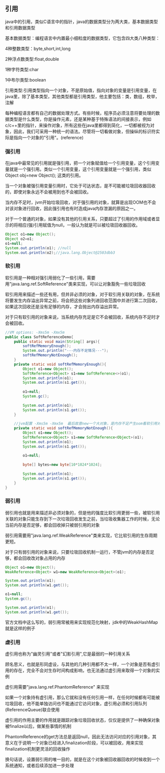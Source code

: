 ## 引用

java中的引用，类似C语言中的指针，java的数据类型分为两大类，基本数据类型和引用数据类型

基本数据类型：编程语言中内置最小细粒度的数据类型，它包含四大类八种类型：

4种整数类型：byte,short,int,long

2种浮点数类型:float,double

1种字符类型:char

1中布尔类型:boolean

引用类型:引用类型指向一个对象，不是原始值，指向对象的变量是引用变量，在java里，除了基本类型，其他类型都是引用类型，他主要包括：类，数组，枚举，注解

每种编程语言都有自己的数据处理方式。有些时候，程序员必须注意将要处理的数据类型是什么类型，你是操作元素，还是某种基于特殊语法的间接表示，例如c/c++里的指针，来操作对象，所有这些在java里都得到简化，一切都被视为对象，因此，我们可采用一种统一的语法。尽管将一切看做对象，但操纵的标识符实际是指向一个对象的"引用"。(reference)

### 强引用

在java中最常见的引用就是强引用，把一个对象赋值给一个引用变量，这个引用变量就是一个强引用。类似一个引用变量，这个引用变量就是一个强引用，类似 Object obj=new Object(); 这类的引用。

当一个对象被强引用变量引用时，它处于可达状态，是不可能被垃圾回收器回收的，即使对象永远不会被用到也不会被回收。

当内存不足时，jvm开始垃圾回收，对于强引用的对象，就算是出现OOM也不会对该对象进行回收，因此强引用也有时造成java内存泄漏的原因之一。

对于一个普通的对象，如果没有其他的引用关系，只要超过了引用的作用域或者显示的将相应(强)引用赋值为null，一般认为就是可以被垃圾回收器回收。

```java
Object o1=new Object();
Object o2=o1;
o1=null;
System.out.println(o1); //null
System.out.println(o2);//java.lang.Object@2503dbb3
```



### 软引用

软引用是一种相对强引用弱化了一些引用，需要用"java.lang.ref.SoftReference"类来实现，可以让对象豁免一些垃圾回收

软引用用来描述一些还有用，但并非必须的对象，对于软引用关联的对象，在系统将要发生内存溢出异常之前，将会把这些对象列进回收范围中并进行第二次回收，如果这次回收还是没有足够的内存，才会抛出内存溢出异常。

对于只有软引用的对象来说，当系统内存充足是它不会被回收，系统内存不足时才会被回收。

```java
//VM options: -Xms5m -Xmx5m
public class SoftReferenceDemo{
    public static void main(String[] args){
        softRefMemoryEnough();
        System.out.println("---内存不足情况---");
        softRefMemoryNotEnough();
    }
    private static void softRefMemoryEnough(){
        Object o1=new Object();
        SoftReference<Object> s1=new SoftReference<>(o1);
        System.out.println(o1);
        System.out.println(s1.get());
        
        o1=null;
        System.gc();
        
        System.out.println(o1);
        System.out.println(s1.get());
    }
    
    //jvm配置 -Xms5m -Xmx5m  最后故意new一个大对象，是内存不足产生oom看软引用对象的回收情况
    private static void softRefMemoryNotEnough(){
        Object o1=new Object();
        SoftReference<Object> s1=new SoftReference<Object>(o1);
        System.out.println(o1);
        System.out.println(s1.get());
        
        o1=null;
        
        byte[] bytes=new byte[10*1024*1024];
        
        System.out.println(o1);
        System.out.println(s1.get());
    }
}
```



### 弱引用

弱引用也就是用来描述非必须对象的，但是他的强度比软引用更弱一些，被软引用关联的对象只能生存到下一次垃圾回收发生之前，当垃圾收集器工作的时候，无论当前内存是否足够，都会回收掉只被弱引用的对象

弱引用需要用"java.lang.ref.WeakReference"类来实现，它比软引用的生存周期更短。

对于只有弱引用的对象来说，只要垃圾回收机制一运行，不管jvm的内存是否足够，都会回收改对象占用的内存

```java
Object o1=new Object();
WeakReference<Object> w1=new WeakReference<Object>(o1);

System.out.println(o1);
System.out.println(w1.get());

o1=null;
System.gc();

System.out.println(o1);
System.out.println(w1.get());
```

官方文档中这么写的，弱引用常被用来实现规范化映射，jdk中的WeakHashMap就是这样的例子

### 虚引用

虚引用也称为"幽灵引用"或者"幻影引用",它是最弱的一种引用关系

顾名思义，也就是形同虚设，与其他的几种引用都不太一样，一个对象是否有虚引用的存在，完全不会对生存时间构成影响，也无法通过虚引用来取得一个对象的实例

虚引用需要"java.lang.ref.PhantomReference" 来实现

如果一个对象持有虚引用，那么它就和没有任何引用一样，在任何时候都有可能被垃圾回收，他不能单独访问也不能通过它访问对象，虚引用必须和引用队列(ReferenceQueue)联合使用

虚引用的作用主要的作用就是跟踪对象垃圾回收状态，仅仅是提供了一种确保对象被finalize以后，做某些事情的机制

PhantomReference的get方法总是返回null，因此无法访问对应的引用对象，其意义在于说明一个对象已经进入finalization阶段，可以被回收，用来实现finalization机制更灵活的回收操作

换句话说，设置弱引用的唯一目的，就是在这个对象被回收器回收的时候收到一个系统通知，或者后续添加进一步处理



